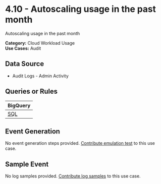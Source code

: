 # 4.10 - Autoscaling usage in the past month
Autoscaling usage in the past month


**Category:** Cloud Workload Usage
</br>
**Use Cases:** Audit
</br>

## Data Source
- Audit Logs - Admin Activity


## Queries or Rules
BigQuery |
--- |
[SQL](../../sql/4_10_autoscaling_usage_frequency.sql) |

## Event Generation
No event generation steps provided. [Contribute emulation test](../../CONTRIBUTING.md) to this use case.

## Sample Event
No log samples provided. [Contribute log samples](../../CONTRIBUTING.md) to this use case.

